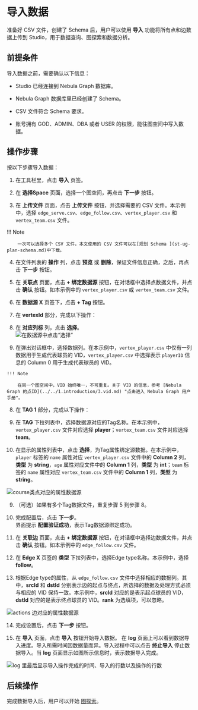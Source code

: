 # 导入数据

准备好 CSV 文件，创建了 Schema 后，用户可以使用 **导入** 功能将所有点和边数据上传到 Studio，用于数据查询、图探索和数据分析。

## 前提条件

导入数据之前，需要确认以下信息：

- Studio 已经连接到 Nebula Graph 数据库。

- Nebula Graph 数据库里已经创建了 Schema。

- CSV 文件符合 Schema 要求。

- 账号拥有 GOD、ADMIN、DBA 或者 USER 的权限，能往图空间中写入数据。

## 操作步骤

按以下步骤导入数据：

1. 在工具栏里，点击 **导入** 页签。

2. 在 **选择Space** 页面，选择一个图空间，再点击 **下一步** 按钮。

3. 在 **上传文件** 页面，点击 **上传文件** 按钮，并选择需要的 CSV 文件。本示例中，选择 `edge_serve.csv`、`edge_follow.csv`、`vertex_player.csv` 和 `vertex_team.csv` 文件。

  !!! Note

        一次可以选择多个 CSV 文件，本文使用的 CSV 文件可以在[规划 Schema ](st-ug-plan-schema.md)中下载。

4. 在文件列表的 **操作** 列，点击 **预览** 或 **删除**，保证文件信息正确，之后，再点击 **下一步** 按钮。

5. 在 **关联点** 页面，点击 **+ 绑定数据源** 按钮，在对话框中选择点数据文件，并点击 **确认** 按钮。如本示例中的 `vertex_player.csv` 或 `vertex_team.csv` 文件。

6. 在 **数据源 X** 页签下，点击 **+ Tag** 按钮。

7. 在 **vertexId** 部分，完成以下操作：  
  1. 在 **对应列标** 列，点击 **选择**。  
  ![在数据源中点击“选择”](../figs/st-ug-009-1.png "为 vertexId 选择数据源")  

  2. 在弹出对话框中，选择数据列。在本示例中，`vertex_player.csv` 中仅有一列数据用于生成代表球员的 VID，`vertex_player.csv` 中选择表示 `playerID` 信息的 Column 0 用于生成代表球员的 VID。

    !!! Note

        在同一个图空间中，VID 始终唯一，不可重复。关于 VID 的信息，参考 [Nebula Graph 的点ID](../../1.introduction/3.vid.md) "点击进入 Nebula Graph 用户手册"。 

8. 在 **TAG 1** 部分，完成以下操作：  
  3. 在 **TAG** 下拉列表中，选择数据源对应的Tag名称。在本示例中，`vertex_player.csv` 文件对应选择 **player**；`vertex_team.csv` 文件对应选择 **team**。  

  4. 在显示的属性列表中，点击 **选择**，为Tag属性绑定源数据。在本示例中，`player` 标签的 `name` 属性对应 `vertex_player.csv` 文件中的 **Column 2** 列，**类型** 为 **string**，`age` 属性对应文件中的 **Column 1** 列，**类型** 为 **int**；`team` 标签的 `name` 属性对应 `vertex_team.csv` 文件中的 **Column 1** 列，**类型** 为 **string**。

  ![course类点对应的属性数据源](../figs/st-ug-010-1.png "为点属性选择数据源")  

9. （可选）如果有多个Tag数据文件，重复步骤 5 到步骤 8。

10. 完成配置后，点击 **下一步**。  
  界面提示 **配置验证成功**，表示Tag数据源绑定成功。

11. 在 **关联边** 页面，点击 **+ 绑定数据源** 按钮，在对话框中选择边数据文件，并点击 **确认** 按钮。如本示例中的 `edge_follow.csv` 文件。

12. 在 **Edge X** 页签的 **类型** 下拉列表中，选择Edge type名称。本示例中，选择 **follow**。

13. 根据Edge type的属性，从 `edge_follow.csv` 文件中选择相应的数据列。其中，**srcId** 和 **dstId** 分别表示边的起点与终点，所选择的数据及处理方式必须与相应的 VID 保持一致。本示例中，**srcId** 对应的是表示起点球员的 VID，**dstId** 对应的是表示终点球员的 VID。**rank** 为选填项，可以忽略。  

  ![actions 边对应的属性数据源](../figs/st-ug-011-1.png "为边属性选择数据源")

14. 完成设置后，点击 **下一步** 按钮。

15. 在 **导入** 页面，点击 **导入** 按钮开始导入数据。
  在 **log** 页面上可以看到数据导入进度。导入所需时间因数据量而异。导入过程中可以点击 **终止导入** 停止数据导入。当 **log** 页面显示如图所示信息时，表示数据导入完成。  

  ![log 里最后显示导入操作完成的时间、导入的行数以及操作的行数](../figs/st-ug-005-1.png "导入结束时的 log 信息")

## 后续操作

完成数据导入后，用户可以开始 [图探索](st-ug-explore.md)。
